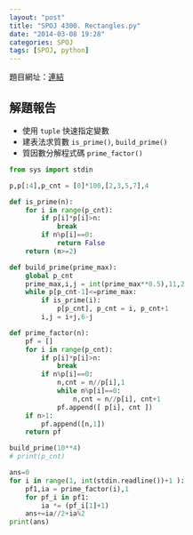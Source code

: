 ```yaml
---
layout: "post"
title: "SPOJ 4300. Rectangles.py"
date: "2014-03-08 19:28"
categories: SPOJ
tags: [SPOJ, python]
---
```

題目網址：[連結](http://www.spoj.com/problems/AE00/)

## 解題報告

* 使用 `tuple` 快速指定變數
* 建表法求質數 `is_prime()`, `build_prime()`
* 質因數分解程式碼 `prime_factor()`

```python
from sys import stdin

p,p[:4],p_cnt = [0]*100,[2,3,5,7],4

def is_prime(n):
	for i in range(p_cnt):
		if p[i]*p[i]>n:
			break
		if n%p[i]==0:
			return False
	return (n>=2)

def build_prime(prime_max):
	global p_cnt
	prime_max,i,j = int(prime_max**0.5),11,2
	while p[p_cnt-1]<=prime_max:
		if is_prime(i):
			p[p_cnt], p_cnt = i, p_cnt+1
		i,j = i+j,6-j

def prime_factor(n):
	pf = []
	for i in range(p_cnt):
		if p[i]*p[i]>n:
			break
		if n%p[i]==0:
			n,cnt = n//p[i],1
			while n%p[i]==0:
				n,cnt = n//p[i], cnt+1
			pf.append([ p[i], cnt ])
	if n>1:
		pf.append([n,1])
	return pf

build_prime(10**4)
# print(p_cnt)

ans=0
for i in range(1, int(stdin.readline())+1 ):
	pf1,ia = prime_factor(i),1
	for pf_i in pf1:
		ia *= (pf_i[1]+1)
	ans+=ia//2+ia%2
print(ans)
```
